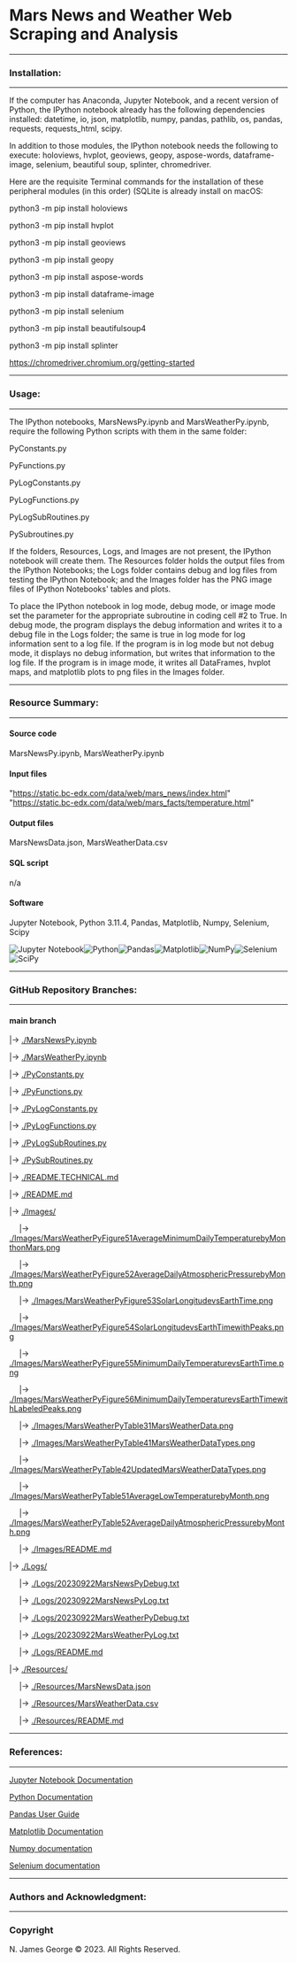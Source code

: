 # **Mars News and Weather Web Scraping and Analysis**

----

### **Installation:**

----

If the computer has Anaconda, Jupyter Notebook, and a recent version of Python, the IPython notebook already has the following dependencies installed: datetime, io, json, matplotlib, numpy, pandas, pathlib, os, pandas, requests, requests_html, scipy.

In addition to those modules, the IPython notebook needs the following to execute: holoviews, hvplot, geoviews, geopy, aspose-words, dataframe-image, selenium, beautiful soup, splinter, chromedriver.

Here are the requisite Terminal commands for the installation of these peripheral modules (in this order) (SQLite is already install on macOS:

python3 -m pip install holoviews

python3 -m pip install hvplot

python3 -m pip install geoviews

python3 -m pip install geopy

python3 -m pip install aspose-words

python3 -m pip install dataframe-image

python3 -m pip install selenium

python3 -m pip install beautifulsoup4

python3 -m pip install splinter

https://chromedriver.chromium.org/getting-started

----

### **Usage:**

----

The IPython notebooks, MarsNewsPy.ipynb and MarsWeatherPy.ipynb, require the following Python scripts with them in the same folder:

PyConstants.py

PyFunctions.py

PyLogConstants.py

PyLogFunctions.py

PyLogSubRoutines.py

PySubroutines.py

If the folders, Resources, Logs, and Images are not present, the IPython notebook will create them.  The Resources folder holds the output files from the IPython Notebooks; the Logs folder contains debug and log files from testing the IPython Notebook; and the Images folder has the PNG image files of IPython Notebooks' tables and plots.

To place the IPython notebook in log mode, debug mode, or image mode set the parameter for the appropriate subroutine in coding cell #2 to True. In debug mode, the program displays the debug information and writes it to a debug file in the Logs folder; the same is true in log mode for log information sent to a log file. If the program is in log mode but not debug mode, it displays no debug information, but writes that information to the log file. If the program is in image mode, it writes all DataFrames, hvplot maps, and matplotlib plots to png files in the Images folder.

----

### **Resource Summary:**

----

#### Source code

MarsNewsPy.ipynb, MarsWeatherPy.ipynb

#### Input files

"https://static.bc-edx.com/data/web/mars_news/index.html"
"https://static.bc-edx.com/data/web/mars_facts/temperature.html"

#### Output files

MarsNewsData.json, MarsWeatherData.csv

#### SQL script

n/a

#### Software

Jupyter Notebook, Python 3.11.4, Pandas, Matplotlib, Numpy, Selenium, Scipy

![Jupyter Notebook](https://img.shields.io/badge/jupyter-%23FA0F00.svg?style=for-the-badge&logo=jupyter&logoColor=white)![Python](https://img.shields.io/badge/python-3670A0?style=for-the-badge&logo=python&logoColor=ffdd54)![Pandas](https://img.shields.io/badge/pandas-%23150458.svg?style=for-the-badge&logo=pandas&logoColor=white)![Matplotlib](https://img.shields.io/badge/Matplotlib-%23ffffff.svg?style=for-the-badge&logo=Matplotlib&logoColor=black)![NumPy](https://img.shields.io/badge/numpy-%23013243.svg?style=for-the-badge&logo=numpy&logoColor=white)![Selenium](https://img.shields.io/badge/-selenium-%43B02A?style=for-the-badge&logo=selenium&logoColor=white)![SciPy](https://img.shields.io/badge/SciPy-%230C55A5.svg?style=for-the-badge&logo=scipy&logoColor=%white)

----

### **GitHub Repository Branches:**

----

#### main branch 

|&rarr; [./MarsNewsPy.ipynb](./MarsNewsPy.ipynb)

|&rarr; [./MarsWeatherPy.ipynb](./MarsWeatherPy.ipynb)

|&rarr; [./PyConstants.py](./PyConstants.py)

|&rarr; [./PyFunctions.py](./PyFunctions.py)

|&rarr; [./PyLogConstants.py](./PyLogConstants.py)

|&rarr; [./PyLogFunctions.py](./PyLogFunctions.py)

|&rarr; [./PyLogSubRoutines.py](./PyLogSubRoutines.py)

|&rarr; [./PySubRoutines.py](./PySubRoutines.py)

|&rarr; [./README.TECHNICAL.md](./README.TECHNICAL.md)

|&rarr; [./README.md](./README.md)

|&rarr; [./Images/](./Images/)

  &emsp; |&rarr; [./Images/MarsWeatherPyFigure51AverageMinimumDailyTemperaturebyMonthonMars.png](./Images/MarsWeatherPyFigure51AverageMinimumDailyTemperaturebyMonthonMars.png)
  
  &emsp; |&rarr; [./Images/MarsWeatherPyFigure52AverageDailyAtmosphericPressurebyMonth.png](./Images/MarsWeatherPyFigure52AverageDailyAtmosphericPressurebyMonth.png)
  
  &emsp; |&rarr; [./Images/MarsWeatherPyFigure53SolarLongitudevsEarthTime.png](./Images/MarsWeatherPyFigure53SolarLongitudevsEarthTime.png)
  
  &emsp; |&rarr; [./Images/MarsWeatherPyFigure54SolarLongitudevsEarthTimewithPeaks.png](./Images/MarsWeatherPyFigure54SolarLongitudevsEarthTimewithPeaks.png)
  
  &emsp; |&rarr; [./Images/MarsWeatherPyFigure55MinimumDailyTemperaturevsEarthTime.png](./Images/MarsWeatherPyFigure55MinimumDailyTemperaturevsEarthTime.png)
  
  &emsp; |&rarr; [./Images/MarsWeatherPyFigure56MinimumDailyTemperaturevsEarthTimewithLabeledPeaks.png](./Images/MarsWeatherPyFigure56MinimumDailyTemperaturevsEarthTimewithLabeledPeaks.png)
  
  &emsp; |&rarr; [./Images/MarsWeatherPyTable31MarsWeatherData.png](./Images/MarsWeatherPyTable31MarsWeatherData.png)
  
  &emsp; |&rarr; [./Images/MarsWeatherPyTable41MarsWeatherDataTypes.png](./Images/MarsWeatherPyTable41MarsWeatherDataTypes.png)

  &emsp; |&rarr; [./Images/MarsWeatherPyTable42UpdatedMarsWeatherDataTypes.png](./Images/MarsWeatherPyTable42UpdatedMarsWeatherDataTypes.png)
  
  &emsp; |&rarr; [./Images/MarsWeatherPyTable51AverageLowTemperaturebyMonth.png](./Images/MarsWeatherPyTable51AverageLowTemperaturebyMonth.png)
  
  &emsp; |&rarr; [./Images/MarsWeatherPyTable52AverageDailyAtmosphericPressurebyMonth.png](./Images/MarsWeatherPyTable52AverageDailyAtmosphericPressurebyMonth.png)

  &emsp; |&rarr; [./Images/README.md](./Images/README.md)

|&rarr; [./Logs/](./Logs/)

  &emsp; |&rarr; [./Logs/20230922MarsNewsPyDebug.txt](./Logs/20230922MarsNewsPyDebug.txt)

  &emsp; |&rarr; [./Logs/20230922MarsNewsPyLog.txt](./Logs/20230922MarsNewsPyLog.txt)

  &emsp; |&rarr; [./Logs/20230922MarsWeatherPyDebug.txt](./Logs/20230922MarsWeatherPyDebug.txt)

  &emsp; |&rarr; [./Logs/20230922MarsWeatherPyLog.txt](./Logs/20230922MarsWeatherPyLog.txt)

  &emsp; |&rarr; [./Logs/README.md](./Logs/README.md)

|&rarr; [./Resources/](./Resources/)

  &emsp; |&rarr; [./Resources/MarsNewsData.json](./Resources/MarsNewsData.json)

  &emsp; |&rarr; [./Resources/MarsWeatherData.csv](./Resources/MarsWeatherData.csv)

  &emsp; |&rarr; [./Resources/README.md](./Resources/README.md)

----

### **References:**

----

[Jupyter Notebook Documentation](https://jupyter-notebook.readthedocs.io/en/stable/)

[Python Documentation](https://docs.python.org/3/contents.html)

[Pandas User Guide](https://pandas.pydata.org/docs/user_guide/index.html)

[Matplotlib Documentation](https://matplotlib.org/stable/index.html)

[Numpy documentation](https://numpy.org/doc/1.26/)

[Selenium documentation](https://selenium-python.readthedocs.io/index.html)

----

### **Authors and Acknowledgment:**

----

### Copyright

N. James George © 2023. All Rights Reserved.
